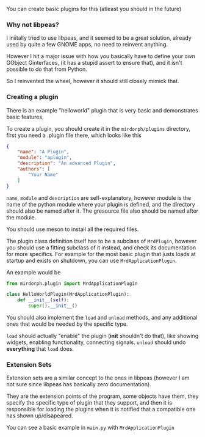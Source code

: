 You can create basic plugins for this (atleast you should in the future)

### Why not libpeas?

I iniitally tried to use libpeas, and it seemed to be a great solution, already
used by quite a few GNOME apps, no need to reinvent anything.

However I hit a major issue with how you basically have to define your own GObject
Ginterfaces, (it has a stupid assert to ensure that), and it isn't possible to do
that from Python.

So I reinvented the wheel, however it should still closely mimick that.

### Creating a plugin

There is an example "helloworld" plugin that is very basic and demonstrates
basic features.

To create a plugin, you should create it in the `mirdorph/plugins` directory,
first you need a .plugin file there, which looks like this

```json
{
	"name": "A Plugin",
	"module": "aplugin",
	"description": "An advanced Plugin",
	"authors": [
		"Your Name"
	]
}
```

`name`, `module` and `description` are self-explanatory, however module is the name of the python
module where your plugin is defined, and the directory should also be named after it. The gresource
file also should be named after the module.

You should use meson to install all the required files.

The plugin class definition itself has to be a subclass of `MrdPlugin`, however you should use a fitting
subclass of it instead, and check its documentation for more specifics. For example for the most basic plugin
that justs loads at startup and exists on shutdown, you can use `MrdApplicationPlugin`.

An example would be

```python
from mirdorph.plugin import MrdApplicationPlugin

class HelloWorldPlugin(MrdApplicationPlugin):
    def __init__(self):
        super().__init__()
```

You should also implement the `load` and `unload` methods, and any additional ones that would be needed by the
specific type.

`load` should actually "enable" the plugin (__init__ shouldn't do that), like showing widgets, enabling functionality,
connecting signals. `unload` should undo **everything** that `load` does.

### Extension Sets

Extension sets are a similar concept to the ones in libpeas (however I am not sure since libpeas has basically zero documentation).

They are the extension points of the program, some objects have them, they specify the specific type of plugin that they support,
and then it is responsible for loading the plugins when it is notified that a compatible one has shown up/disapeared.

You can see a basic example in `main.py` with `MrdApplicationPlugin`